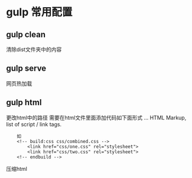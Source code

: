 # gulp 常用配置

## gulp clean 
   清除dist文件夹中的内容

## gulp serve
   网页热加载

## gulp html 
   更改html中的路径
   需要在html文件里面添加代码如下面形式
		<!-- build:<type>(alternate search path)    <path> <parameters> -->
			... HTML Markup, list of script / link tags.
		<!-- endbuild -->
	  
		如     
		<!-- build:css css/combined.css -->
			<link href="css/one.css" rel="stylesheet">
			<link href="css/two.css" rel="stylesheet">
		<!-- endbuild -->
   压缩html
  

   

